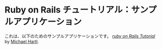 # Ruby on Rails チュートリアル：サンプルアプリケーション

これは、以下のためのサンプルアプリケーションです。
[*ruby on Rails Tutorial*](http://railstutorial.jp/)
by [Michael Hartl](http://www.michaelhartl.com/).

